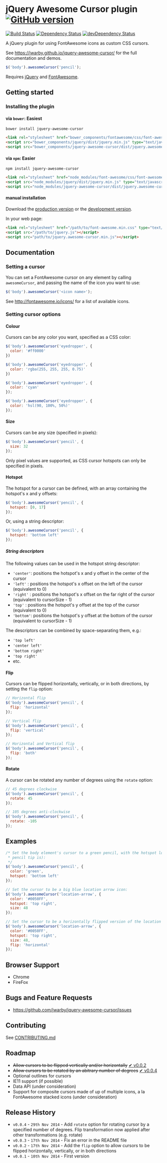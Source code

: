 # jQuery Awesome Cursor plugin [![GitHub version](https://badge.fury.io/gh/jwarby%2Fjquery-awesome-cursor.svg)](http://badge.fury.io/gh/jwarby%2Fjquery-awesome-cursor)

[![Build Status](https://secure.travis-ci.org/jwarby/jquery-awesome-cursor.png?branch=master)](https://travis-ci.org/jwarby/jquery-awesome-cursor)
[![Dependency Status](https://david-dm.org/jwarby/jquery-awesome-cursor/peer-status.svg?style=flat)](https://david-dm.org/jwarby/jquery-awesome-cursor#info=peerDependencies)
[![devDependency Status](https://david-dm.org/jwarby/jquery-awesome-cursor/dev-status.svg?style=flat)](https://david-dm.org/jwarby/jquery-awesome-cursor#info=devDependencies)

A jQuery plugin for using FontAwesome icons as custom CSS cursors.

See <https://jwarby.github.io/jquery-awesome-cursor/> for the full documentation and demos.

```javascript
$('body').awesomeCursor('pencil');
```

Requires [jQuery](http://jquery.com) and [FontAwesome](http://fontawesome.io).

## Getting started

### Installing the plugin

#### via `bower`: Easiest

```shell
bower install jquery-awesome-cursor
```

```html
<link rel="stylesheet" href="bower_components/fontawesome/css/font-awesome.min.css" type="text/css">
<script src="bower_components/jquery/dist/jquery.min.js" type="text/javascript"></script>
<script src="bower_components/jquery-awesome-cursor/dist/jquery.awesome-cursor.min.js" type="text/javascript"></script>
```

#### via `npm`: Easier

```shell
npm install jquery-awesome-cursor
```

```html
<link rel="stylesheet" href="node_modules/font-awesome/css/font-awesome.min.css" type="text/css">
<script src="node_modules/jquery/dist/jquery.min.js" type="text/javascript"></script>
<script src="node_modules/jquery-awesome-cursor/dist/jquery.awesome-cursor.min.js" type="text/javascript"></script>
```

#### manual installation

Download the [production version][min] or the [development version][max].

[min]: https://raw.githubusercontent.com/jwarby/jquery-awesome-cursor/master/dist/jquery.awesome-cursor.min.js
[max]: https://raw.githubusercontent.com/jwarby/jquery-awesome-cursor/master/dist/jquery.awesome-cursor.js

In your web page:

```html
<link rel="stylesheet" href="/path/to/font-awesome.min.css" type="text/css">
<script src="/path/to/jquery.js"></script>
<script src="path/to/jquery.awesome-cursor.min.js"></script>
```
## Documentation

### Setting a cursor

You can set a FontAwesome cursor on any element by calling `awesomeCursor`, and passing the name of the icon you
want to use:

```javascript
$('body').awesomeCursor('<icon name>');
```

See <http://fontawesome.io/icons/> for a list of available icons.

### Setting cursor options

#### Colour

Cursors can be any color you want, specified as a CSS color:

```javascript
$('body').awesomeCursor('eyedropper', {
  color: '#ff0000'
})
```

```javascript
$('body').awesomeCursor('eyedropper', {
  color: 'rgba(255, 255, 255, 0.75)'
})
```

```javascript
$('body').awesomeCursor('eyedropper', {
  color: 'cyan'
});
```

```javascript
$('body').awesomeCursor('eyedropper', {
  color: 'hsl(90, 100%, 50%)'
});
```

#### Size

Cursors can be any size (specified in pixels):

```javascript
$('body').awesomeCursor('pencil', {
  size: 32
});
```

Only pixel values are supported, as CSS cursor hotspots can only be specified in pixels.

#### Hotspot

The hotspot for a cursor can be defined, with an array containing the hotspot's x and y offsets:

```javascript
$('body').awesomeCursor('pencil', {
  hotspot: [0, 17]
});
```

Or, using a string descriptor:

```javascript
$('body').awesomeCursor('pencil', {
  hotspot: 'bottom left'
});
```

##### String descriptors

The following values can be used in the hotspot string descriptor:

- `'center'`: positions the hotspot's x and y offset in the center of the cursor
- `'left'`  : positions the hotspot's x offset on the left of the cursor (equivalent to 0)
- `'right'` : positions the hotspot's x offset on the far right of the cursor (equivalent to cursorSize - 1)
- `'top'`   : positions the hotspot's y offset at the top of the cursor (equivalent to 0)
- `'bottom'`: positions the hotspot's y offset at the bottom of the cursor (equivalent to cursorSize - 1)

The descriptors can be combined by space-separating them, e.g.:

- `'top left'`
- `'center left'`
- `'bottom right'`
- `'top right'`
- etc.

#### Flip

Cursors can be flipped horizontally, vertically, or in both directions, by setting the `flip` option:

```javascript
// Horizontal flip
$('body').awesomeCursor('pencil', {
  flip: 'horizontal'
});

// Vertical flip
$('body').awesomeCursor('pencil', {
  flip: 'vertical'
});

// Horizontal and Vertical flip
$('body').awesomeCursor('pencil', {
  flip: 'both'
});
```

#### Rotate

A cursor can be rotated any number of degrees using the `rotate` option:

```javascript
// 45 degrees clockwise
$('body').awesomeCursor('pencil', {
  rotate: 45
});

// 105 degrees anti-clockwise
$('body').awesomeCursor('pencil', {
  rotate: -105
});
```

## Examples

```javascript
/* Set the body element's cursor to a green pencil, with the hotspot located at the bottom left of the cursor (where the
 * pencil tip is):
 */
$('body').awesomeCursor('pencil', {
  color: 'green',
  hotspot: 'bottom left'
});

// Set the cursor to be a big blue location arrow icon:
$('body').awesomeCursor('location-arrow', {
  color: '#0050FF',
  hotspot: 'top right',
  size: 48
});

// Set the cursor to be a horizontally flipped version of the location arrow
$('body').awesomeCursor('location-arrow', {
  color: '#0050FF',
  hotspot: 'top right',
  size: 48,
  flip: 'horizontal'
});
```

## Browser Support

- Chrome
- FireFox

## Bugs and Feature Requests

- <https://github.com/jwarby/jquery-awesome-cursor/issues>

## Contributing

See [CONTRIBUTING.md](https://github.com/jwarby/jquery-awesome-cursor/blob/master/CONTRIBUTING.md)

## Roadmap

- ~~Allow cursors to be flipped vertically and/or horizontally~~ [&#10004; v0.0.2](https://github.com/jwarby/jquery-awesome-cursor/releases/tag/v0.0.2)
- ~~Allow cursors to be rotated by an abitrary number of degrees~~ [&#10004; v0.0.4](https://github.com/jwarby/jquery-awesome-cursor/releases/tag/v0.0.4)
- Optional outlines for cursors
- IE11 support (if possible)
- Data API (under consideration)
- Support for composite cursors made of up of multiple icons, a la FontAwesome stacked icons (under consideration)

## Release History

- `v0.0.4` - `29th Nov 2014` - Add `rotate` option for rotating cursor by a specified number of degrees.  Flip transformation now
  applied after other transformations (e.g. rotate)
- `v0.0.3` - `17th Nov 2014` - Fix an error in the README file
- `v0.0.2` - `17th Nov 2014` - Add the `flip` option to allow cursors to be flipped horizontally, vertically, or in both directions
- `v0.0.1` - `10th Nov 2014` - First version
